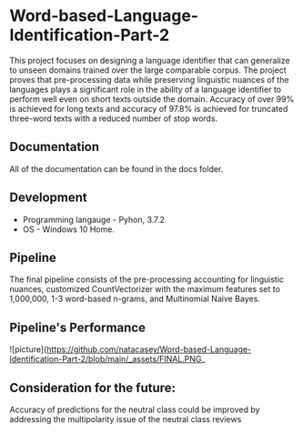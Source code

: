 # Word-based-Language-Identification-Part-2
This project focuses on designing a language identifier that can generalize to unseen domains trained over the large comparable corpus. The project proves that pre-processing data while preserving linguistic nuances of the languages plays a significant role in the ability of a language identifier to perform well even on short texts outside the domain. Accuracy of over 99% is achieved for long texts and accuracy of 97.8% is achieved for truncated three-word texts with a reduced number of stop words.

## Documentation

All of the documentation can be found in the docs folder.

## Development

- Programming langauge - Pyhon, 3.7.2 
- OS - Windows 10 Home.


## Pipeline
The final pipeline consists of the pre-processing accounting for linguistic nuances, customized CountVectorizer with the maximum features set to 1,000,000, 1-3 word-based n-grams, and Multinomial Naive Bayes. 

## Pipeline's Performance
![picture](https://github.com/natacasey/Word-based-Language-Identification-Part-2/blob/main/_assets/FINAL.PNG_


## Consideration for the future:
Accuracy of predictions for the neutral class could be improved by addressing the multipolarity issue of the neutral class reviews

